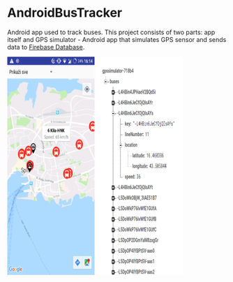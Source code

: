 # AndroidBusTracker
<p>Android app used to track buses. This project consists of two parts: app itself and GPS simulator - Android app that simulates GPS sensor and sends data to <a href="https://firebase.google.com/docs/database/">Firebase Database</a>.</p>
<img src="https://raw.githubusercontent.com/tony172/AndroidBusTracker/master/Screenshot_20180726-161418.png" width="200" height="500">
<img src="https://raw.githubusercontent.com/tony172/AndroidBusTracker/master/Screenshot%20from%202018-07-26%2017-19-19.png" width="200" height="500">
